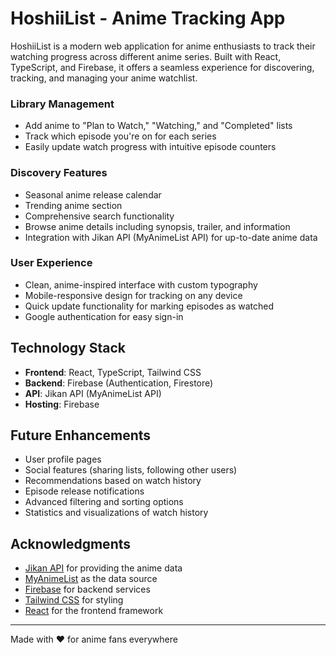 # HoshiiList - Anime Tracking App

HoshiiList is a modern web application for anime enthusiasts to track their watching progress across different anime series. Built with React, TypeScript, and Firebase, it offers a seamless experience for discovering, tracking, and managing your anime watchlist.

### Library Management

-   Add anime to "Plan to Watch," "Watching," and "Completed" lists
-   Track which episode you're on for each series
-   Easily update watch progress with intuitive episode counters

### Discovery Features

-   Seasonal anime release calendar
-   Trending anime section
-   Comprehensive search functionality
-   Browse anime details including synopsis, trailer, and information
-   Integration with Jikan API (MyAnimeList API) for up-to-date anime data

### User Experience

-   Clean, anime-inspired interface with custom typography
-   Mobile-responsive design for tracking on any device
-   Quick update functionality for marking episodes as watched
-   Google authentication for easy sign-in

## Technology Stack

-   **Frontend**: React, TypeScript, Tailwind CSS
-   **Backend**: Firebase (Authentication, Firestore)
-   **API**: Jikan API (MyAnimeList API)
-   **Hosting**: Firebase

## Future Enhancements

-   User profile pages
-   Social features (sharing lists, following other users)
-   Recommendations based on watch history
-   Episode release notifications
-   Advanced filtering and sorting options
-   Statistics and visualizations of watch history

## Acknowledgments

-   [Jikan API](https://jikan.moe/) for providing the anime data
-   [MyAnimeList](https://myanimelist.net/) as the data source
-   [Firebase](https://firebase.google.com/) for backend services
-   [Tailwind CSS](https://tailwindcss.com/) for styling
-   [React](https://reactjs.org/) for the frontend framework

---

Made with ❤️ for anime fans everywhere
